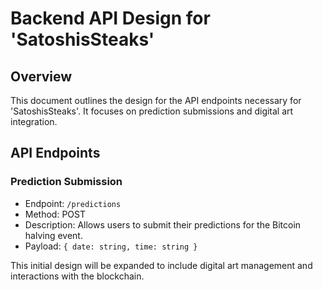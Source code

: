 # Backend API Design for 'SatoshisSteaks'

## Overview
This document outlines the design for the API endpoints necessary for 'SatoshisSteaks'. It focuses on prediction submissions and digital art integration.

## API Endpoints

### Prediction Submission
- Endpoint: `/predictions`
- Method: POST
- Description: Allows users to submit their predictions for the Bitcoin halving event.
- Payload: `{ date: string, time: string }`

This initial design will be expanded to include digital art management and interactions with the blockchain.